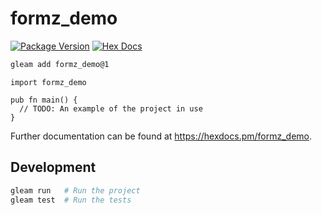 # formz_demo

[![Package Version](https://img.shields.io/hexpm/v/formz_demo)](https://hex.pm/packages/formz_demo)
[![Hex Docs](https://img.shields.io/badge/hex-docs-ffaff3)](https://hexdocs.pm/formz_demo/)

```sh
gleam add formz_demo@1
```
```gleam
import formz_demo

pub fn main() {
  // TODO: An example of the project in use
}
```

Further documentation can be found at <https://hexdocs.pm/formz_demo>.

## Development

```sh
gleam run   # Run the project
gleam test  # Run the tests
```
